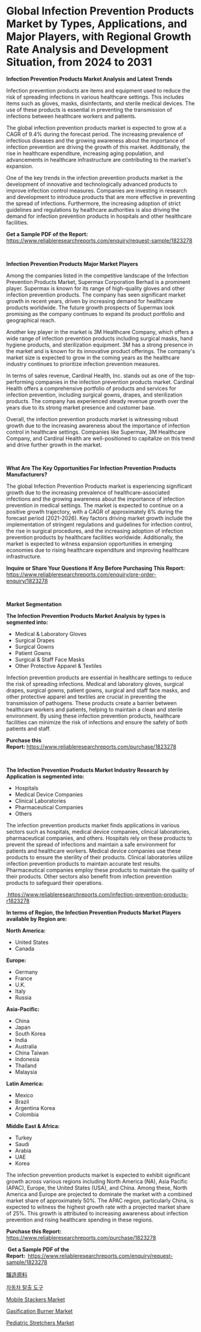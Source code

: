 <p><h1>Global Infection Prevention Products Market by Types, Applications, and Major Players, with Regional Growth Rate Analysis and Development Situation, from 2024 to 2031</h1></p><p><strong>Infection Prevention Products Market Analysis and Latest Trends</strong></p>
<p><p>Infection prevention products are items and equipment used to reduce the risk of spreading infections in various healthcare settings. This includes items such as gloves, masks, disinfectants, and sterile medical devices. The use of these products is essential in preventing the transmission of infections between healthcare workers and patients.</p><p>The global infection prevention products market is expected to grow at a CAGR of 9.4% during the forecast period. The increasing prevalence of infectious diseases and the growing awareness about the importance of infection prevention are driving the growth of this market. Additionally, the rise in healthcare expenditure, increasing aging population, and advancements in healthcare infrastructure are contributing to the market's expansion.</p><p>One of the key trends in the infection prevention products market is the development of innovative and technologically advanced products to improve infection control measures. Companies are investing in research and development to introduce products that are more effective in preventing the spread of infections. Furthermore, the increasing adoption of strict guidelines and regulations by healthcare authorities is also driving the demand for infection prevention products in hospitals and other healthcare facilities.</p></p>
<p><strong>Get a Sample PDF of the Report:&nbsp;</strong> <a href="https://www.reliableresearchreports.com/enquiry/request-sample/1823278">https://www.reliableresearchreports.com/enquiry/request-sample/1823278</a></p>
<p>&nbsp;</p>
<p><strong>Infection Prevention Products Major Market Players</strong></p>
<p><p>Among the companies listed in the competitive landscape of the Infection Prevention Products Market, Supermax Corporation Berhad is a prominent player. Supermax is known for its range of high-quality gloves and other infection prevention products. The company has seen significant market growth in recent years, driven by increasing demand for healthcare products worldwide. The future growth prospects of Supermax look promising as the company continues to expand its product portfolio and geographical reach.</p><p>Another key player in the market is 3M Healthcare Company, which offers a wide range of infection prevention products including surgical masks, hand hygiene products, and sterilization equipment. 3M has a strong presence in the market and is known for its innovative product offerings. The company's market size is expected to grow in the coming years as the healthcare industry continues to prioritize infection prevention measures.</p><p>In terms of sales revenue, Cardinal Health, Inc. stands out as one of the top-performing companies in the infection prevention products market. Cardinal Health offers a comprehensive portfolio of products and services for infection prevention, including surgical gowns, drapes, and sterilization products. The company has experienced steady revenue growth over the years due to its strong market presence and customer base.</p><p>Overall, the infection prevention products market is witnessing robust growth due to the increasing awareness about the importance of infection control in healthcare settings. Companies like Supermax, 3M Healthcare Company, and Cardinal Health are well-positioned to capitalize on this trend and drive further growth in the market.</p></p>
<p>&nbsp;</p>
<p><strong>What Are The Key Opportunities For Infection Prevention Products Manufacturers?</strong></p>
<p><p>The global Infection Prevention Products market is experiencing significant growth due to the increasing prevalence of healthcare-associated infections and the growing awareness about the importance of infection prevention in medical settings. The market is expected to continue on a positive growth trajectory, with a CAGR of approximately 6% during the forecast period (2021-2026). Key factors driving market growth include the implementation of stringent regulations and guidelines for infection control, the rise in surgical procedures, and the increasing adoption of infection prevention products by healthcare facilities worldwide. Additionally, the market is expected to witness expansion opportunities in emerging economies due to rising healthcare expenditure and improving healthcare infrastructure.</p></p>
<p><strong>Inquire or Share Your Questions If Any Before Purchasing This Report:</strong> <a href="https://www.reliableresearchreports.com/enquiry/pre-order-enquiry/1823278">https://www.reliableresearchreports.com/enquiry/pre-order-enquiry/1823278</a></p>
<p>&nbsp;</p>
<p><strong>Market Segmentation</strong></p>
<p><strong>The Infection Prevention Products Market Analysis by types is segmented into:</strong></p>
<p><ul><li>Medical & Laboratory Gloves</li><li>Surgical Drapes</li><li>Surgical Gowns</li><li>Patient Gowns</li><li>Surgical & Staff Face Masks</li><li>Other Protective Apparel & Textiles</li></ul></p>
<p><p>Infection prevention products are essential in healthcare settings to reduce the risk of spreading infections. Medical and laboratory gloves, surgical drapes, surgical gowns, patient gowns, surgical and staff face masks, and other protective apparel and textiles are crucial in preventing the transmission of pathogens. These products create a barrier between healthcare workers and patients, helping to maintain a clean and sterile environment. By using these infection prevention products, healthcare facilities can minimize the risk of infections and ensure the safety of both patients and staff.</p></p>
<p><strong>Purchase this Report:&nbsp;</strong><a href="https://www.reliableresearchreports.com/purchase/1823278">https://www.reliableresearchreports.com/purchase/1823278</a></p>
<p>&nbsp;</p>
<p><strong>The Infection Prevention Products Market Industry Research by Application is segmented into:</strong></p>
<p><ul><li>Hospitals</li><li>Medical Device Companies</li><li>Clinical Laboratories</li><li>Pharmaceutical Companies</li><li>Others</li></ul></p>
<p><p>The infection prevention products market finds applications in various sectors such as hospitals, medical device companies, clinical laboratories, pharmaceutical companies, and others. Hospitals rely on these products to prevent the spread of infections and maintain a safe environment for patients and healthcare workers. Medical device companies use these products to ensure the sterility of their products. Clinical laboratories utilize infection prevention products to maintain accurate test results. Pharmaceutical companies employ these products to maintain the quality of their products. Other sectors also benefit from infection prevention products to safeguard their operations.</p></p>
<p><a href="https://www.reliableresearchreports.com/infection-prevention-products-r1823278">&nbsp;https://www.reliableresearchreports.com/infection-prevention-products-r1823278</a></p>
<p><strong>In terms of Region, the Infection Prevention Products Market Players available by Region are:</strong></p>
<p>
    <p> <strong> North America: </strong>
        <ul>
            <li>United States</li>
            <li>Canada</li>
        </ul>
        </p> 
    <p> <strong> Europe: </strong>
        <ul>
            <li>Germany</li>
            <li>France</li>
            <li>U.K.</li>
            <li>Italy</li>
            <li>Russia</li>
        </ul>
        </p> 
    <p> <strong> Asia-Pacific: </strong>
        <ul>
            <li>China</li>
            <li>Japan</li>
            <li>South Korea</li>
            <li>India</li>
            <li>Australia</li>
            <li>China Taiwan</li>
            <li>Indonesia</li>
            <li>Thailand</li>
            <li>Malaysia</li>
        </ul>
        </p> 
    <p> <strong> Latin America: </strong>
        <ul>
            <li>Mexico</li>
            <li>Brazil</li>
            <li>Argentina Korea</li>
            <li>Colombia</li>
        </ul>
        </p> 
    <p> <strong> Middle East & Africa: </strong>
        <ul>
            <li>Turkey</li>
            <li>Saudi</li>
            <li>Arabia</li>
            <li>UAE</li>
            <li>Korea</li>
        </ul>
    </p>
    </p>
<p><p>The infection prevention products market is expected to exhibit significant growth across various regions including North America (NA), Asia Pacific (APAC), Europe, the United States (USA), and China. Among these, North America and Europe are projected to dominate the market with a combined market share of approximately 50%. The APAC region, particularly China, is expected to witness the highest growth rate with a projected market share of 25%. This growth is attributed to increasing awareness about infection prevention and rising healthcare spending in these regions.</p></p>
<p><strong>Purchase this Report: </strong><a href="https://www.reliableresearchreports.com/purchase/1823278">https://www.reliableresearchreports.com/purchase/1823278</a></p>
<p>&nbsp;<strong>Get a Sample PDF of the Report:&nbsp;&nbsp;</strong><a href="https://www.reliableresearchreports.com/enquiry/request-sample/1823278">https://www.reliableresearchreports.com/enquiry/request-sample/1823278</a></p>
<p><strong></strong></p>
<p><p><a href="https://medium.com/@elmoray21/%E9%86%B8%E9%80%A0%E5%8E%9F%E6%96%99%E5%B8%82%E5%A0%B4%E5%88%86%E6%9E%90-%E3%81%9D%E3%81%AEcagr-%E5%B8%82%E5%A0%B4%E3%82%BB%E3%82%B0%E3%83%A1%E3%83%B3%E3%83%86%E3%83%BC%E3%82%B7%E3%83%A7%E3%83%B3-%E3%81%8A%E3%82%88%E3%81%B3%E3%82%B0%E3%83%AD%E3%83%BC%E3%83%90%E3%83%AB%E7%94%A3%E6%A5%AD%E6%A6%82%E8%A6%81-ce9139abb139">醸造原料</a></p><p><a href="https://github.com/camron674/Market-Research-Report-List-1/blob/main/439699256108.md">자동차 탈출 도구</a></p><p><a href="https://www.linkedin.com/pulse/decoding-mobile-stackers-market-metrics-share-trends-growth-9r6ac">Mobile Stackers Market</a></p><p><a href="https://www.linkedin.com/pulse/gasification-burner-market-size-trends-complete-industry-overview-uwnqe">Gasification Burner Market</a></p><p><a href="https://github.com/brenzgnarento/Market-Research-Report-List-2/blob/main/pediatric-stretchers-market.md">Pediatric Stretchers Market</a></p></p>